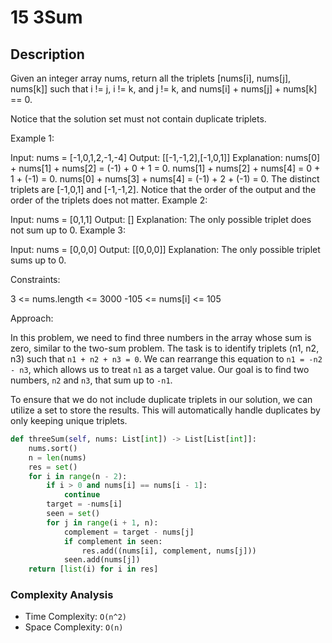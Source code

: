 # 15 3Sum

## Description

Given an integer array nums, return all the triplets [nums[i], nums[j], nums[k]] such that i != j, i != k, and j != k, and nums[i] + nums[j] + nums[k] == 0.

Notice that the solution set must not contain duplicate triplets.

Example 1:

Input: nums = [-1,0,1,2,-1,-4]
Output: [[-1,-1,2],[-1,0,1]]
Explanation:
nums[0] + nums[1] + nums[2] = (-1) + 0 + 1 = 0.
nums[1] + nums[2] + nums[4] = 0 + 1 + (-1) = 0.
nums[0] + nums[3] + nums[4] = (-1) + 2 + (-1) = 0.
The distinct triplets are [-1,0,1] and [-1,-1,2].
Notice that the order of the output and the order of the triplets does not matter.
Example 2:

Input: nums = [0,1,1]
Output: []
Explanation: The only possible triplet does not sum up to 0.
Example 3:

Input: nums = [0,0,0]
Output: [[0,0,0]]
Explanation: The only possible triplet sums up to 0.

Constraints:

3 <= nums.length <= 3000
-105 <= nums[i] <= 105

Approach:

In this problem, we need to find three numbers in the array whose sum is zero, similar to the two-sum problem. The task is to identify triplets (n1, n2, n3) such that `n1 + n2 + n3 = 0`. We can rearrange this equation to `n1 = -n2 - n3`, which allows us to treat `n1` as a target value. Our goal is to find two numbers, `n2` and `n3`, that sum up to `-n1`.

To ensure that we do not include duplicate triplets in our solution, we can utilize a set to store the results. This will automatically handle duplicates by only keeping unique triplets.

```python
def threeSum(self, nums: List[int]) -> List[List[int]]:
    nums.sort()
    n = len(nums)
    res = set()
    for i in range(n - 2):
        if i > 0 and nums[i] == nums[i - 1]:
            continue
        target = -nums[i]
        seen = set()
        for j in range(i + 1, n):
            complement = target - nums[j]
            if complement in seen:
                res.add((nums[i], complement, nums[j]))
            seen.add(nums[j])
    return [list(i) for i in res]
```

### Complexity Analysis

- Time Complexity: `O(n^2)`
- Space Complexity: `O(n)`
